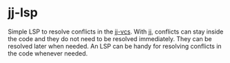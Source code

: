 # jj-lsp

Simple LSP to resolve conflicts in the [jj-vcs](https://github.com/jj-vcs/jj). With jj, conflicts
can stay inside the code and they do not need to be resolved immediately. They can be resolved
later when needed. An LSP can be handy for resolving conflicts in the code whenever needed.
